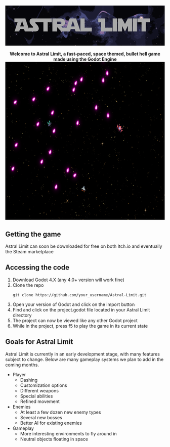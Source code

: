 <p align="center">
  <img src="temp_banner.png"/>
</p>

<p align="center">
  <strong>Welcome to Astral Limit, a fast-paced, space themed, bullet hell game made using the Godot Engine</strong>

  <img width="600" height="500" src="gameplay_example.png">
</p>

## Getting the game

Astral Limit can soon be downloaded for free on both Itch.io and eventually the Steam marketplace

## Accessing the code

1. Download Godot 4.X (any 4.0+ version will work fine)
2. Clone the repo
   ```
   git clone https://github.com/your_username/Astral-Limit.git
   ```
3. Open your version of Godot and click on the import button
4. Find and click on the project.godot file located in your Astral Limit directory
5. The project can now be viewed like any other Godot project
6. While in the project, press f5 to play the game in its current state

## Goals for Astral Limit

Astral Limit is currently in an early development stage, with many features subject to change. Below are many gameplay systems we plan to add in the coming months.

- Player
  - Dashing
  - Customization options
  - Different weapons
  - Special abilities
  - Refined movement
- Enemies
  - At least a few dozen new enemy types
  - Several new bosses
  - Better AI for existing enemies
- Gameplay
  - More interesting environments to fly around in
  - Neutral objects floating in space
